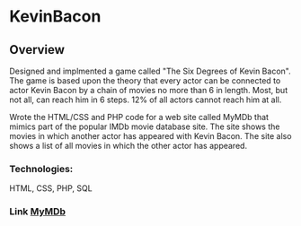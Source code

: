# KevinBacon

## Overview
Designed and implmented a game called "The Six Degrees of Kevin Bacon". The game is based upon the theory that every actor can be connected to actor Kevin Bacon by a chain of movies no more than 6 in length. Most, but not all, can reach him in 6 steps. 12% of all actors cannot reach him at all.

Wrote the HTML/CSS and PHP code for a web site called MyMDb that mimics part of the popular IMDb movie database site. The site shows the movies in which another actor has appeared
with Kevin Bacon. The site also shows a list of all movies in which the other actor has appeared.

### Technologies:
HTML, CSS, PHP, SQL

### Link  [MyMDb](https://kevinbaconmovies.herokuapp.com)

